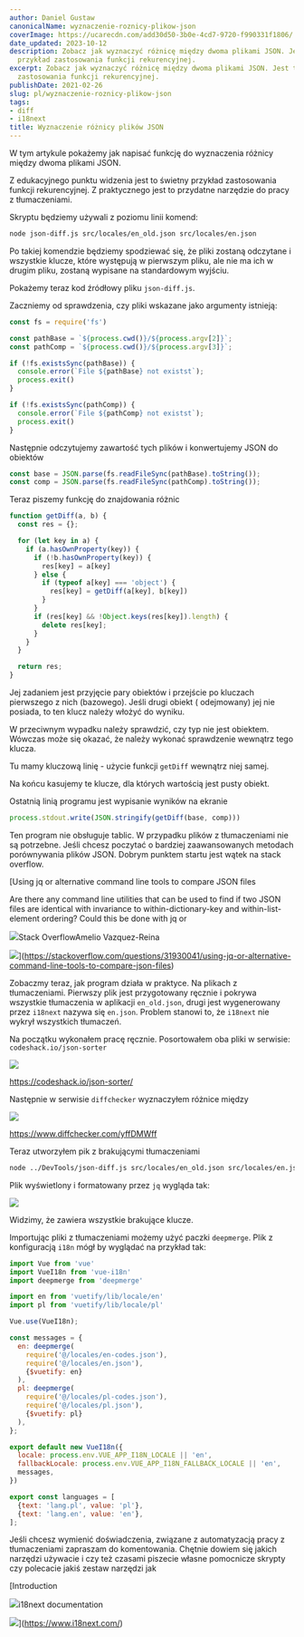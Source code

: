 ```yaml
---
author: Daniel Gustaw
canonicalName: wyznaczenie-roznicy-plikow-json
coverImage: https://ucarecdn.com/add30d50-3b0e-4cd7-9720-f990331f1806/
date_updated: 2023-10-12
description: Zobacz jak wyznaczyć różnicę między dwoma plikami JSON. Jest to świetny
  przykład zastosowania funkcji rekurencyjnej.
excerpt: Zobacz jak wyznaczyć różnicę między dwoma plikami JSON. Jest to świetny przykład
  zastosowania funkcji rekurencyjnej.
publishDate: 2021-02-26
slug: pl/wyznaczenie-roznicy-plikow-json
tags:
- diff
- i18next
title: Wyznaczenie różnicy plików JSON
---
```




W tym artykule pokażemy jak napisać funkcję do wyznaczenia różnicy między dwoma plikami JSON.

Z edukacyjnego punktu widzenia jest to świetny przykład zastosowania funkcji rekurencyjnej. Z praktycznego jest to
przydatne narzędzie do pracy z tłumaczeniami.

Skryptu będziemy używali z poziomu linii komend:

```bash
node json-diff.js src/locales/en_old.json src/locales/en.json
```

Po takiej komendzie będziemy spodziewać się, że pliki zostaną odczytane i wszystkie klucze, które występują w pierwszym
pliku, ale nie ma ich w drugim pliku, zostaną wypisane na standardowym wyjściu.

Pokażemy teraz kod źródłowy pliku `json-diff.js`.

Zaczniemy od sprawdzenia, czy pliki wskazane jako argumenty istnieją:

```javascript
const fs = require('fs')

const pathBase = `${process.cwd()}/${process.argv[2]}`;
const pathComp = `${process.cwd()}/${process.argv[3]}`;

if (!fs.existsSync(pathBase)) {
  console.error(`File ${pathBase} not existst`);
  process.exit()
}

if (!fs.existsSync(pathComp)) {
  console.error(`File ${pathComp} not existst`);
  process.exit()
}
```

Następnie odczytujemy zawartość tych plików i konwertujemy JSON do obiektów

```javascript
const base = JSON.parse(fs.readFileSync(pathBase).toString());
const comp = JSON.parse(fs.readFileSync(pathComp).toString());
```

Teraz piszemy funkcję do znajdowania różnic

```javascript
function getDiff(a, b) {
  const res = {};

  for (let key in a) {
    if (a.hasOwnProperty(key)) {
      if (!b.hasOwnProperty(key)) {
        res[key] = a[key]
      } else {
        if (typeof a[key] === 'object') {
          res[key] = getDiff(a[key], b[key])
        }
      }
      if (res[key] && !Object.keys(res[key]).length) {
        delete res[key];
      }
    }
  }

  return res;
}
```

Jej zadaniem jest przyjęcie pary obiektów i przejście po kluczach pierwszego z nich (bazowego). Jeśli drugi obiekt (
odejmowany) jej nie posiada, to ten klucz należy włożyć do wyniku.

W przeciwnym wypadku należy sprawdzić, czy typ nie jest obiektem. Wówczas może się okazać, że należy wykonać sprawdzenie
wewnątrz tego klucza.

Tu mamy kluczową linię - użycie funkcji `getDiff` wewnątrz niej samej.

Na końcu kasujemy te klucze, dla których wartością jest pusty obiekt.

Ostatnią linią programu jest wypisanie wyników na ekranie

```javascript
process.stdout.write(JSON.stringify(getDiff(base, comp)))
```

Ten program nie obsługuje tablic. W przypadku plików z tłumaczeniami nie są potrzebne. Jeśli chcesz poczytać o bardziej
zaawansowanych metodach porównywania plików JSON. Dobrym punktem startu jest wątek na stack overflow.

[Using jq or alternative command line tools to compare JSON files

Are there any command line utilities that can be used to find if two JSON files are identical with invariance to
within-dictionary-key and within-list-element ordering? Could this be done with jq or

![](https://cdn.sstatic.net/Sites/stackoverflow/Img/apple-touch-icon.png?v&#x3D;c78bd457575a)Stack OverflowAmelio
Vazquez-Reina

![](https://cdn.sstatic.net/Sites/stackoverflow/Img/apple-touch-icon@2.png?v&#x3D;73d79a89bded)](https://stackoverflow.com/questions/31930041/using-jq-or-alternative-command-line-tools-to-compare-json-files)

Zobaczmy teraz, jak program działa w praktyce. Na plikach z tłumaczeniami. Pierwszy plik jest przygotowany ręcznie i
pokrywa wszystkie tłumaczenia w aplikacji `en_old.json`, drugi jest wygenerowany przez `i18next` nazywa się `en.json`.
Problem stanowi to, że `i18next` nie wykrył wszystkich tłumaczeń.

Na początku wykonałem pracę ręcznie. Posortowałem oba pliki w serwisie: `codeshack.io/json-sorter`

![](https://ucarecdn.com/5459cca6-ed9e-4f75-8933-90306a6307fc/)

https://codeshack.io/json-sorter/

Następnie w serwisie `diffchecker` wyznaczyłem różnice między

![](https://ucarecdn.com/6028a6b5-ca6a-4baa-b16d-fb66a7199df3/)

https://www.diffchecker.com/yffDMWff

Teraz utworzyłem pik z brakującymi tłumaczeniami

```bash
node ../DevTools/json-diff.js src/locales/en_old.json src/locales/en.json > src/locales/en-codes.json
```

Plik wyświetlony i formatowany przez `jq` wygląda tak:

![](https://ucarecdn.com/dd621642-427b-4560-9f26-b08150f04e97/)

Widzimy, że zawiera wszystkie brakujące klucze.

Importując pliki z tłumaczeniami możemy użyć paczki `deepmerge`. Plik z konfiguracją `i18n` mógł by wyglądać na przykład
tak:

```javascript
import Vue from 'vue'
import VueI18n from 'vue-i18n'
import deepmerge from 'deepmerge'

import en from 'vuetify/lib/locale/en'
import pl from 'vuetify/lib/locale/pl'

Vue.use(VueI18n);

const messages = {
  en: deepmerge(
    require('@/locales/en-codes.json'),
    require('@/locales/en.json'),
    {$vuetify: en}
  ),
  pl: deepmerge(
    require('@/locales/pl-codes.json'),
    require('@/locales/pl.json'),
    {$vuetify: pl}
  ),
};

export default new VueI18n({
  locale: process.env.VUE_APP_I18N_LOCALE || 'en',
  fallbackLocale: process.env.VUE_APP_I18N_FALLBACK_LOCALE || 'en',
  messages,
})

export const languages = [
  {text: 'lang.pl', value: 'pl'},
  {text: 'lang.en', value: 'en'},
];
```

Jeśli chcesz wymienić doświadczenia, związane z automatyzacją pracy z tłumaczeniami zapraszam do komentowania. Chętnie
dowiem się jakich narzędzi używacie i czy też czasami piszecie własne pomocnicze skrypty czy polecacie jakiś zestaw
narzędzi jak

[Introduction

![](https://gblobscdn.gitbook.com/spaces%2F-L9iS6Wm2hynS5H9Gj7j%2Favatar.png?alt&#x3D;media)i18next documentation

![](https://app.gitbook.com/share/space/thumbnail/-L9iS6Wm2hynS5H9Gj7j.png)](https://www.i18next.com/)

